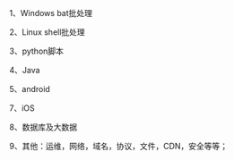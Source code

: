 
1、Windows bat批处理

2、Linux shell批处理

3、python脚本

4、Java

5、android

7、iOS

8、数据库及大数据

9、其他：运维，网络，域名，协议，文件，CDN，安全等等；
